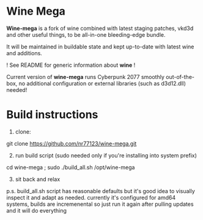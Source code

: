 # Wine Mega
**Wine-mega** is a fork of wine combined with latest staging patches, vkd3d and other useful things, to be all-in-one bleeding-edge bundle.

It will be maintained in buildable state and kept up-to-date with latest wine and additions.

! See README for generic information about **wine** !

Current version of **wine-mega** runs Cyberpunk 2077 smoothly out-of-the-box, no additional configuration or external libraries (such as d3d12.dll) needed!

# Build instructions

1) clone:

git clone https://github.com/nr77123/wine-mega.git

2) run build script (sudo needed only if you're installing into system prefix)

cd wine-mega ; sudo ./build_all.sh /opt/wine-mega

3) sit back and relax

p.s. build_all.sh script has reasonable defaults but it's good idea to visually inspect it and adapt as needed. currently it's configured for amd64 systems, builds are incremenental so just run it again after pulling updates and it will do everything
